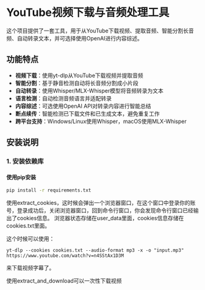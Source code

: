 # YouTube视频下载与音频处理工具

这个项目提供了一套工具，用于从YouTube下载视频、提取音频、智能分割长音频、自动转录文本，并可选择使用OpenAI进行内容综述。

## 功能特点

- **视频下载**：使用yt-dlp从YouTube下载视频并提取音频
- **智能分割**：基于静音检测自动将长音频分割成小片段
- **自动转录**：使用Whisper/MLX-Whisper模型将音频转录为文本
- **语言检测**：自动检测音频语言并适配转录
- **内容综述**：可选使用OpenAI API对转录内容进行智能总结
- **断点续传**：智能检测已下载文件和已生成文本，避免重复工作
- **跨平台支持**：Windows/Linux使用Whisper，macOS使用MLX-Whisper

## 安装说明

### 1. 安装依赖库

#### 使用pip安装

```bash
pip install -r requirements.txt
```

使用extract_cookies，这时候会弹出一个浏览器窗口，在这个窗口中登录你的账号，登录成功后，关闭浏览器窗口，回到命令行窗口，你会发现命令行窗口已经输出了cookies信息。
浏览器状态存储在user_data里面，cookies信息存储在cookies.txt里面。

这个时候可以使用：
```
yt-dlp --cookies cookies.txt --audio-format mp3 -x -o "input.mp3"  https://www.youtube.com/watch?v=n4SStAx1D3M 
```
来下载视频字幕了。

使用extract_and_download可以一次性下载视频